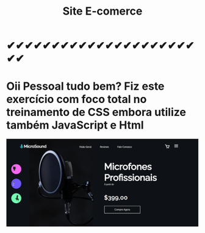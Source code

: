 <header>
<h1> Site E-comerce</h1>
  </header>
  <div>
  <h1>✔✔✔✔✔✔✔✔✔✔✔✔✔✔✔✔✔✔✔✔✔✔✔</h1>
  </div>
  <div>
  <h1> Oii Pessoal tudo bem? Fiz este exercício com foco total no treinamento de CSS embora utilize também JavaScript e Html</h1>
  </div>
  <img src="e-comerce/e-comerce.png">
  
